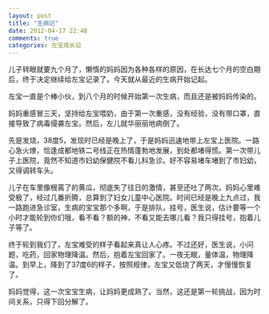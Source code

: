 ```yaml
---
layout: post
title: "生病记"
date: 2012-04-17 22:48
comments: true
categories: 左宝成长记
---
```



儿子转眼就要九个月了，懒惰的妈妈因为各种各样的原因，在长达七个月的空白期后，终于决定继续给左宝记录了。今天就从最近的生病开始记起。

左宝一直是个棒小伙，到八个月的时候开始第一次生病，而且还是被妈妈传染的。

妈妈重感冒三天，坚持给左宝喂奶，由于第一次重感，没有经验，没有带口罩，直接导致了病毒侵袭左宝。然后，左儿就华丽丽地病倒了。

<!-- more -->

先是发烧，38度5，发现时已经是晚上了，于是妈妈迅速地带上左宝上医院。一路心急火燎，恰逢成都地铁二号线正在热情蓬勃地发展，到处都堵得慌。第一次带儿子上医院，竟然不知道市妇幼保健院不看儿科急诊。好不容易堵车堵到了市妇幼，又得调转车头。

儿子在车里像根蔫了的黄瓜，彻底失了往日的激情，甚至还吐了两次。妈妈心里难受极了，经过几番折腾，总算到了妇女儿童中心医院。时间已经是晚上九点过，我一路跑进急诊室，生病的宝宝那个多啊，于是排队，挂号，医生说，估计要等一个小时才能轮到你们哦，看不看？额的神，不看又能去哪儿看？我只得挂号，抱着儿子等了。

终于轮到我们了，左宝难受的样子看起来真让人心疼。不过还好，医生说，小问题，吃药，回家物理降温。然后，抱着左宝回家了。一夜无眠，量体温，物理降温。到早上，降到了37度6的样子，按照规律，左宝又低烧了两天，才慢慢恢复了。

妈妈觉得，这一次宝宝生病，让妈妈更成熟了。当然，这还是第一轮挑战，因为时间关系，只得下回分解了。

